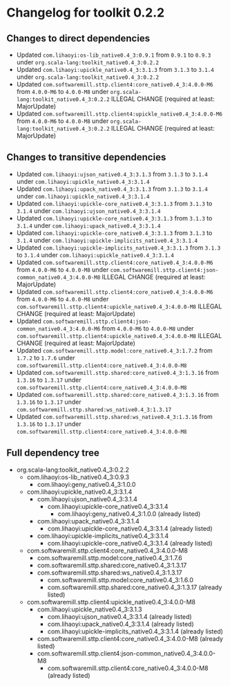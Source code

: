 # Changelog for toolkit 0.2.2

## Changes to direct dependencies
 - Updated `com.lihaoyi:os-lib_native0.4_3:0.9.1` from `0.9.1` to `0.9.3` under `org.scala-lang:toolkit_native0.4_3:0.2.2`
 - Updated `com.lihaoyi:upickle_native0.4_3:3.1.3` from `3.1.3` to `3.1.4` under `org.scala-lang:toolkit_native0.4_3:0.2.2`
 - Updated `com.softwaremill.sttp.client4:core_native0.4_3:4.0.0-M6` from `4.0.0-M6` to `4.0.0-M8` under `org.scala-lang:toolkit_native0.4_3:0.2.2` ILLEGAL CHANGE (required at least: MajorUpdate)
 - Updated `com.softwaremill.sttp.client4:upickle_native0.4_3:4.0.0-M6` from `4.0.0-M6` to `4.0.0-M8` under `org.scala-lang:toolkit_native0.4_3:0.2.2` ILLEGAL CHANGE (required at least: MajorUpdate)

## Changes to transitive dependencies
 - Updated `com.lihaoyi:ujson_native0.4_3:3.1.3` from `3.1.3` to `3.1.4` under `com.lihaoyi:upickle_native0.4_3:3.1.4`
 - Updated `com.lihaoyi:upack_native0.4_3:3.1.3` from `3.1.3` to `3.1.4` under `com.lihaoyi:upickle_native0.4_3:3.1.4`
 - Updated `com.lihaoyi:upickle-core_native0.4_3:3.1.3` from `3.1.3` to `3.1.4` under `com.lihaoyi:ujson_native0.4_3:3.1.4`
 - Updated `com.lihaoyi:upickle-core_native0.4_3:3.1.3` from `3.1.3` to `3.1.4` under `com.lihaoyi:upack_native0.4_3:3.1.4`
 - Updated `com.lihaoyi:upickle-core_native0.4_3:3.1.3` from `3.1.3` to `3.1.4` under `com.lihaoyi:upickle-implicits_native0.4_3:3.1.4`
 - Updated `com.lihaoyi:upickle-implicits_native0.4_3:3.1.3` from `3.1.3` to `3.1.4` under `com.lihaoyi:upickle_native0.4_3:3.1.4`
 - Updated `com.softwaremill.sttp.client4:core_native0.4_3:4.0.0-M6` from `4.0.0-M6` to `4.0.0-M8` under `com.softwaremill.sttp.client4:json-common_native0.4_3:4.0.0-M8` ILLEGAL CHANGE (required at least: MajorUpdate)
 - Updated `com.softwaremill.sttp.client4:core_native0.4_3:4.0.0-M6` from `4.0.0-M6` to `4.0.0-M8` under `com.softwaremill.sttp.client4:upickle_native0.4_3:4.0.0-M8` ILLEGAL CHANGE (required at least: MajorUpdate)
 - Updated `com.softwaremill.sttp.client4:json-common_native0.4_3:4.0.0-M6` from `4.0.0-M6` to `4.0.0-M8` under `com.softwaremill.sttp.client4:upickle_native0.4_3:4.0.0-M8` ILLEGAL CHANGE (required at least: MajorUpdate)
 - Updated `com.softwaremill.sttp.model:core_native0.4_3:1.7.2` from `1.7.2` to `1.7.6` under `com.softwaremill.sttp.client4:core_native0.4_3:4.0.0-M8`
 - Updated `com.softwaremill.sttp.shared:core_native0.4_3:1.3.16` from `1.3.16` to `1.3.17` under `com.softwaremill.sttp.client4:core_native0.4_3:4.0.0-M8`
 - Updated `com.softwaremill.sttp.shared:core_native0.4_3:1.3.16` from `1.3.16` to `1.3.17` under `com.softwaremill.sttp.shared:ws_native0.4_3:1.3.17`
 - Updated `com.softwaremill.sttp.shared:ws_native0.4_3:1.3.16` from `1.3.16` to `1.3.17` under `com.softwaremill.sttp.client4:core_native0.4_3:4.0.0-M8`

## Full dependency tree

 - org.scala-lang:toolkit_native0.4_3:0.2.2
   - com.lihaoyi:os-lib_native0.4_3:0.9.3
     - com.lihaoyi:geny_native0.4_3:1.0.0
   - com.lihaoyi:upickle_native0.4_3:3.1.4
     - com.lihaoyi:ujson_native0.4_3:3.1.4
       - com.lihaoyi:upickle-core_native0.4_3:3.1.4
         - com.lihaoyi:geny_native0.4_3:1.0.0 (already listed)
     - com.lihaoyi:upack_native0.4_3:3.1.4
       - com.lihaoyi:upickle-core_native0.4_3:3.1.4 (already listed)
     - com.lihaoyi:upickle-implicits_native0.4_3:3.1.4
       - com.lihaoyi:upickle-core_native0.4_3:3.1.4 (already listed)
   - com.softwaremill.sttp.client4:core_native0.4_3:4.0.0-M8
     - com.softwaremill.sttp.model:core_native0.4_3:1.7.6
     - com.softwaremill.sttp.shared:core_native0.4_3:1.3.17
     - com.softwaremill.sttp.shared:ws_native0.4_3:1.3.17
       - com.softwaremill.sttp.model:core_native0.4_3:1.6.0
       - com.softwaremill.sttp.shared:core_native0.4_3:1.3.17 (already listed)
   - com.softwaremill.sttp.client4:upickle_native0.4_3:4.0.0-M8
     - com.lihaoyi:upickle_native0.4_3:3.1.3
       - com.lihaoyi:ujson_native0.4_3:3.1.4 (already listed)
       - com.lihaoyi:upack_native0.4_3:3.1.4 (already listed)
       - com.lihaoyi:upickle-implicits_native0.4_3:3.1.4 (already listed)
     - com.softwaremill.sttp.client4:core_native0.4_3:4.0.0-M8 (already listed)
     - com.softwaremill.sttp.client4:json-common_native0.4_3:4.0.0-M8
       - com.softwaremill.sttp.client4:core_native0.4_3:4.0.0-M8 (already listed)
